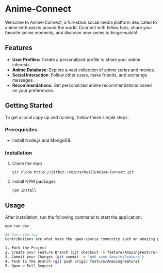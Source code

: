 # Anime-Connect

Welcome to Anime-Connect, a full-stack social media platform dedicated to anime enthusiasts around the world. Connect with fellow fans, share your favorite anime moments, and discover new series to binge-watch!

## Features

- **User Profiles:** Create a personalized profile to share your anime interests.
- **Anime Database:** Explore a vast collection of anime series and movies.
- **Social Interaction:** Follow other users, make friends, and exchange messages.
- **Recommendations:** Get personalized anime recommendations based on your preferences.

## Getting Started

To get a local copy up and running, follow these simple steps.

### Prerequisites

- Install Node.js and MongoDB.

### Installation

1. Clone the repo
   ```sh
   git clone https://github.com/prechy123/Anime-Connect.git

2. Install NPM packages
   ```sh
   npm install

## Usage
After installation, run the following command to start the application:
   ```sh
   npm run dev

## Contributing
Contributions are what make the open-source community such an amazing place to learn, inspire, and create. Any contributions you make are greatly appreciated.

1. Fork the Project
2. Create your Feature Branch (git checkout -b feature/AmazingFeature)
3. Commit your Changes (git commit -m 'Add some AmazingFeature')
4. Push to the Branch (git push origin feature/AmazingFeature)
5. Open a Pull Request
